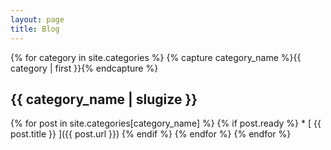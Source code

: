 ```yaml
---
layout: page
title: Blog
---
```


{% for category in site.categories %}
  {% capture category_name %}{{ category | first }}{% endcapture %}
  <h2> {{ category_name | slugize }} </h2>
  {% for post in site.categories[category_name] %}
  {% if post.ready %}
  * [ {{ post.title }} ]({{ post.url }})
  {% endif %}
  {% endfor %}
{% endfor %}
